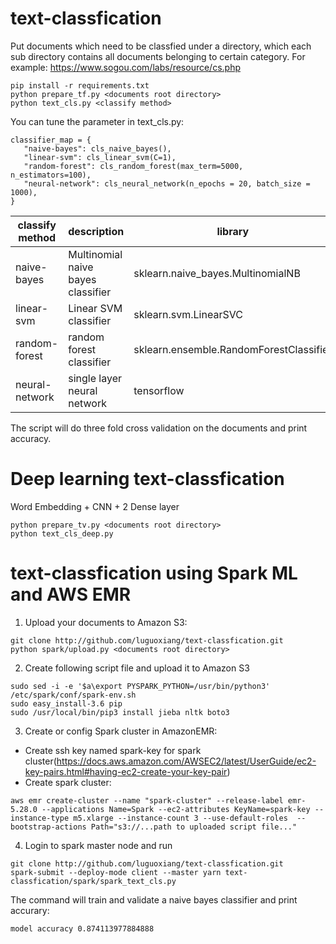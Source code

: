# text-classfication

Put documents which need to be classfied under a directory, which each sub directory contains all documents belonging to certain category. For example: https://www.sogou.com/labs/resource/cs.php
```
pip install -r requirements.txt
python prepare_tf.py <documents root directory>
python text_cls.py <classify method>
```

You can tune the parameter in text_cls.py:

```
classifier_map = {
   "naive-bayes": cls_naive_bayes(),
   "linear-svm": cls_linear_svm(C=1),
   "random-forest": cls_random_forest(max_term=5000, n_estimators=100),
   "neural-network": cls_neural_network(n_epochs = 20, batch_size = 1000),
}
```

| classify method | description | library |
| --------------- | ----------- | ------- |
| naive-bayes | Multinomial naive bayes classifier | sklearn.naive_bayes.MultinomialNB |
| linear-svm | Linear SVM classifier | sklearn.svm.LinearSVC |
| random-forest | random forest classifier | sklearn.ensemble.RandomForestClassifier |
| neural-network | single layer neural network | tensorflow |

The script will do three fold cross validation on the documents and print accuracy.

# Deep learning text-classfication

Word Embedding + CNN + 2 Dense layer

```
python prepare_tv.py <documents root directory>
python text_cls_deep.py 
```

# text-classfication using Spark ML and AWS EMR

1. Upload your documents to Amazon S3:
```
git clone http://github.com/luguoxiang/text-classfication.git
python spark/upload.py <documents root directory>
```

2. Create following script file and upload it to Amazon S3
```#!/bin/bash
sudo sed -i -e '$a\export PYSPARK_PYTHON=/usr/bin/python3' /etc/spark/conf/spark-env.sh
sudo easy_install-3.6 pip
sudo /usr/local/bin/pip3 install jieba nltk boto3
```
 
3. Create or config Spark cluster in AmazonEMR:

* Create ssh key named spark-key for spark cluster(https://docs.aws.amazon.com/AWSEC2/latest/UserGuide/ec2-key-pairs.html#having-ec2-create-your-key-pair)
* Create spark cluster:
```
aws emr create-cluster --name "spark-cluster" --release-label emr-5.28.0 --applications Name=Spark --ec2-attributes KeyName=spark-key --instance-type m5.xlarge --instance-count 3 --use-default-roles  --bootstrap-actions Path="s3://...path to uploaded script file..."
```

4. Login to spark master node and run
```
git clone http://github.com/luguoxiang/text-classfication.git
spark-submit --deploy-mode client --master yarn text-classfication/spark/spark_text_cls.py
```
The command will train and validate a naive bayes classifier and print accurary:
```
model accuracy 0.874113977884888
```
